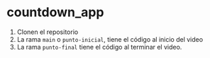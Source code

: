 # countdown_app

1. Clonen el repositorio
2. La rama ```main``` o ```punto-inicial```, tiene el código al inicio del video
3. La rama ```punto-final``` tiene el código al terminar el video.
